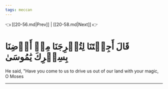 ```yaml
---
tags: meccan
---
```


👈 [[20-56.md|Prev]] | [[20-58.md|Next]] 👉

# قَالَ أَجِئۡتَنَا لِتُخۡرِجَنَا مِنۡ أَرۡضِنَا بِسِحۡرِكَ يَٰمُوسَىٰ

He said, "Have you come to us to drive us out of our land with your magic, O Moses

---

